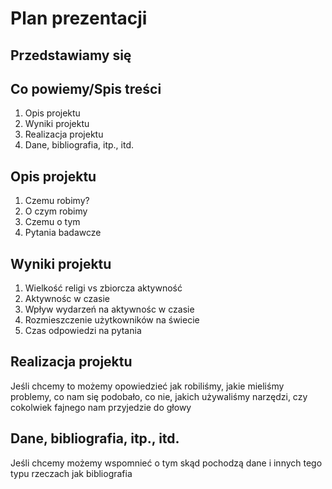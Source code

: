 # Plan prezentacji

## Przedstawiamy się

## Co powiemy/Spis treści

1. Opis projektu
2. Wyniki projektu
3. Realizacja projektu
4. Dane, bibliografia, itp., itd.

## Opis projektu

1. Czemu robimy?
2. O czym robimy
3. Czemu o tym
4. Pytania badawcze

## Wyniki projektu

1. Wielkość religi vs zbiorcza aktywność
2. Aktywnośc w czasie
3. Wpływ wydarzeń na aktywnośc w czasie
4. Rozmieszczenie użytkowników na świecie
5. Czas odpowiedzi na pytania

## Realizacja projektu

Jeśli chcemy to możemy opowiedzieć jak robiliśmy, jakie mieliśmy problemy, co nam się podobało, co nie, jakich używaliśmy narzędzi, czy cokolwiek fajnego nam przyjedzie do głowy

## Dane, bibliografia, itp., itd.

Jeśli chcemy możemy wspomnieć o tym skąd pochodzą dane i innych tego typu rzeczach jak bibliografia
